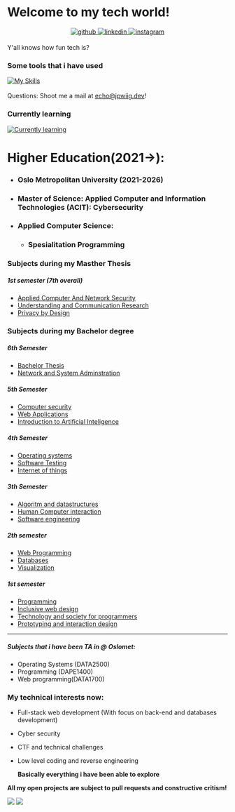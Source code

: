 

# Welcome to my tech world!
<div align="center">
<a href="https://github.com/jpwiig" target="_blank">
<img src=https://img.shields.io/badge/github-%2324292e.svg?&style=for-the-badge&logo=github&logoColor=white alt=github style="margin-bottom: 5px;" />
</a>
<a href="https://www.linkedin.com/in/jonpetterwiig" target="_blank">
<img src=https://img.shields.io/badge/linkedin-%231E77B5.svg?&style=for-the-badge&logo=linkedin&logoColor=white alt=linkedin style="margin-bottom: 5px;" />
</a>
<a href="https://www.instagram.com/jpwiig/" target="_blank">
<img src=https://img.shields.io/badge/instagram-%23000000.svg?&style=for-the-badge&logo=instagram&logoColor=white alt=instagram style="margin-bottom: 5px;" />
</a>  
</div>  

Y'all knows how fun tech is?


### Some tools that i have used
[![My Skills](https://skillicons.dev/icons?i=java,linux,docker,git,js,html,css,react,dotnet,bootstrap,heroku,bash,powershell,mysql,idea,firebase,debian,cloudflare,maven,firebase&perline=10)](https://skillicons.dev)
<br/>  
Questions: Shoot me a mail at echo@jpwiig.dev!
### Currently learning
[![Currently learning](https://skillicons.dev/icons?i=rust,kali,webassembly,go&perline=5)](https://skillicons.dev)


# Higher Education(2021->): 

 - ### Oslo Metropolitan University (2021-2026)
 - ### Master of Science: Applied Computer and Information Technologies (ACIT): Cybersecurity
  - ### Applied Computer Science:
    - ### Spesialitation Programming

### Subjects during my Masther Thesis

##### 1st semester (7th overall)
- [Applied Computer And Network Security](https://student.oslomet.no/en/studier/-/studieinfo/emne/ACIT4050/2024/H%C3%98ST)
- [Understanding and Communication Research](https://student.oslomet.no/en/studier/-/studieinfo/emne/ACIT4100/2022/H%C3%98ST)
- [Privacy by Design](https://student.oslomet.no/en/studier/-/studieinfo/emne/ACIT4280/2023/H%C3%98ST)

### Subjects during my Bachelor degree

##### 6th Semester
* [Bachelor Thesis](https://student.oslomet.no/en/studier/-/studieinfo/emne/DATA3900/2023/H%C3%98ST)
* [Network and System Adminstration](https://student.oslomet.no/en/studier/-/studieinfo/emne/DAVE3610/2023/H%C3%98ST)
##### 5th Semester
* [Computer security](https://student.oslomet.no/en/studier/-/studieinfo/emne/ITPE3100/2023/H%C3%98ST)
* [Web Applications](https://student.oslomet.no/en/studier/-/studieinfo/emne/ITPE3200/2023/H%C3%98ST) 
* [Introduction to Artificial Inteligence](https://student.oslomet.no/en/studier/-/studieinfo/emne/DAVE3625/2023/H%C3%98ST)

##### 4th Semester
* [Operating systems](https://student.oslomet.no/en/studier/-/studieinfo/emne/DATA2500/2022/H%C3%98ST) 
* [Software Testing](https://student.oslomet.no/en/studier/-/studieinfo/emne/ADTS2310/2022/H%C3%98ST) 
* [Internet of things](https://student.oslomet.no/en/studier/-/studieinfo/emne/ADSE1310/2022/H%C3%98ST)

##### 3th Semester 
* [Algoritm and datastructures](https://student.oslomet.no/en/studier/-/studieinfo/emne/DATS2300/2022/H%C3%98ST)
* [Human Computer interaction](https://student.oslomet.no/en/studier/-/studieinfo/emne/ADSE2100/2022/H%C3%98ST) 
* [Software engineering](https://student.oslomet.no/en/studier/-/studieinfo/emne/DAFE2200/2022/H%C3%98ST)
  

##### 2th semester
 * [Web Programming](https://student.oslomet.no/en/studier/-/studieinfo/emne/DATA1700/2022/H%C3%98ST)
 * [Databases](https://student.oslomet.no/en/studier/-/studieinfo/emne/DATA1500/2022/H%C3%98ST) 
 * [Visualization](https://student.oslomet.no/en/studier/-/studieinfo/emne/ADSE3200/2022/H%C3%98ST)
##### 1st semester
 * [Programming](https://student.oslomet.no/en/studier/-/studieinfo/emne/DAPE1400/2021/H%C3%98ST) 
 * [Inclusive web design](https://student.oslomet.no/en/studier/-/studieinfo/emne/DATA1200/2021/H%C3%98ST)
 * [Technology and society for programmers](https://student.oslomet.no/en/studier/-/studieinfo/emne/DATA1100/2023/H%C3%98ST)
 * [Prototyping and interaction design](https://student.oslomet.no/en/studier/-/studieinfo/emne/ADTS1600/2023/H%C3%98ST)
 
  
--- 
##### Subjects that i have been TA in @ Oslomet: 
* Operating Systems (DATA2500)
* Programming (DAPE1400)
* Web programming(DATA1700)

### My technical interests now: 
- Full-stack web development (With focus on back-end and databases development)
- Cyber security
- CTF and technical challenges
- Low level coding and reverse engineering

  **Basically everything i have been able to explore**


**All my open projects are subject to pull requests and constructive critism!**
  
<img src="https://github-readme-stats.vercel.app/api/top-langs/?username=jpwiig&theme=highcontrast&layout=compact"  />
<img src ="https://github-readme-stats.vercel.app/api?username=jpwiig&theme=highcontrast&show_icons=true&count_private=true&layout=compact"/>


